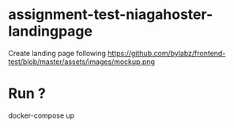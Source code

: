 # assignment-test-niagahoster-landingpage
Create landing page following https://github.com/bylabz/frontend-test/blob/master/assets/images/mockup.png 

# Run ?
docker-compose up